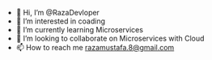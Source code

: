 - 👋 Hi, I’m @RazaDevloper
- 👀 I’m interested in coading
- 🌱 I’m currently learning Microservices
- 💞️ I’m looking to collaborate on Microservices with Cloud
- 📫 How to reach me razamustafa.8@gmail.com

<!---
RazaDevloper/RazaDevloper is a ✨ special ✨ repository because its `README.md` (this file) appears on your GitHub profile.
You can click the Preview link to take a look at your changes.
--->
